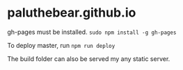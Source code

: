 # paluthebear.github.io
gh-pages must be installed.
```sudo npm install -g gh-pages```

To deploy master, run
```npm run deploy```

The build folder can also be served my any static server.

